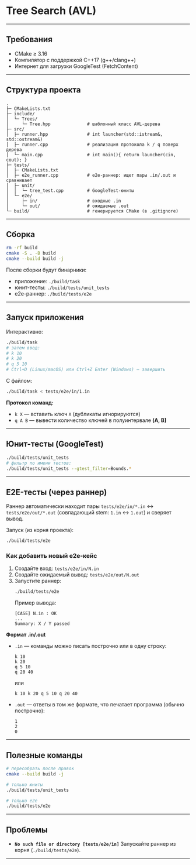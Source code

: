 # Tree Search (AVL)
---
## Требования

- CMake ≥ 3.16
- Компилятор с поддержкой C++17 (g++/clang++)
- Интернет для загрузки GoogleTest (FetchContent)

---

## Структура проекта

```
.
├─ CMakeLists.txt
├─ include/
│  └─ Trees/
│     └─ Tree.hpp              # шаблонный класс AVL-дерева
├─ src/
│  ├─ runner.hpp               # int launcher(std::istream&, std::ostream&)
│  ├─ runner.cpp               # реализация протокола k / q поверх дерева
│  └─ main.cpp                 # int main(){ return launcher(cin, cout); }
├─ tests/
│  ├─ CMakeLists.txt
│  ├─ e2e_runner.cpp           # e2e-раннер: ищет пары .in/.out и сравнивает
│  ├─ unit/
│  │  └─ tree_test.cpp         # GoogleTest-юниты
│  └─ e2e/
│     ├─ in/                   # входные .in
│     └─ out/                  # ожидаемые .out
└─ build/                      # генерируется CMake (в .gitignore)
```


---

## Сборка

```bash
rm -rf build
cmake -S . -B build
cmake --build build -j
```

После сборки будут бинарники:

- приложение: `./build/task`
- юнит-тесты: `./build/tests/unit_tests`
- e2e-раннер: `./build/tests/e2e`

---

## Запуск приложения

Интерактивно:
```bash
./build/task
# затем ввод:
# k 10
# k 20
# q 5 10
# Ctrl+D (Linux/macOS) или Ctrl+Z Enter (Windows) — завершить
```

С файлом:
```bash
./build/task < tests/e2e/in/1.in
```

**Протокол команд:**
- `k X` — вставить ключ `X` (дубликаты игнорируются)
- `q A B` — вывести количество ключей в полуинтервале **(A, B]**

---

## Юнит-тесты (GoogleTest)


```bash
./build/tests/unit_tests
# фильтр по имени тестов:
./build/tests/unit_tests --gtest_filter=Bounds.*
```

---

## E2E-тесты (через раннер)

Раннер автоматически находит пары `tests/e2e/in/*.in` ↔ `tests/e2e/out/*.out`
(совпадающий stem: `1.in` ↔ `1.out`) и сверяет вывод.

Запуск (из корня проекта):
```bash
./build/tests/e2e
```

### Как добавить новый e2e-кейс

1. Создайте вход: `tests/e2e/in/N.in`
2. Создайте ожидаемый вывод: `tests/e2e/out/N.out`
3. Запустите раннер:
   ```bash
   ./build/tests/e2e
   ```
   Пример вывода:
   ```
   [CASE] N.in : OK
   ...
   Summary: X / Y passed
   ```

**Формат .in/.out**

- `.in` — команды можно писать построчно или в одну строку:
  ```
  k 10
  k 20
  q 5 10
  q 20 40
  ```
  или
  ```
  k 10 k 20 q 5 10 q 20 40
  ```

- `.out` — ответы в том же формате, что печатает программа (обычно построчно):
  ```
  1
  2
  0
  ```

---

## Полезные команды

```bash
# пересобрать после правок
cmake --build build -j

# только юниты
./build/tests/unit_tests

# только e2e
./build/tests/e2e
```

---

## Проблемы

- **`No such file or directory [tests/e2e/in]`**
  Запускайте раннер из корня (`./build/tests/e2e`).
---

